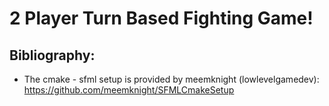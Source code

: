 # 2 Player Turn Based Fighting Game!

## Bibliography:
- The cmake - sfml setup is provided by meemknight (lowlevelgamedev): https://github.com/meemknight/SFMLCmakeSetup
